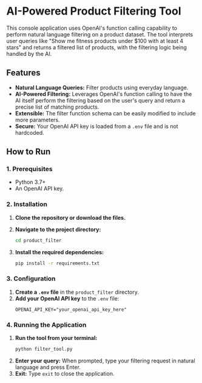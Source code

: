 # AI-Powered Product Filtering Tool

This console application uses OpenAI's function calling capability to perform natural language filtering on a product dataset. The tool interprets user queries like "Show me fitness products under $100 with at least 4 stars" and returns a filtered list of products, with the filtering logic being handled by the AI.

## Features

-   **Natural Language Queries:** Filter products using everyday language.
-   **AI-Powered Filtering:** Leverages OpenAI's function calling to have the AI itself perform the filtering based on the user's query and return a precise list of matching products.
-   **Extensible:** The filter function schema can be easily modified to include more parameters.
-   **Secure:** Your OpenAI API key is loaded from a `.env` file and is not hardcoded.

## How to Run

### 1. Prerequisites

-   Python 3.7+
-   An OpenAI API key.

### 2. Installation

1.  **Clone the repository or download the files.**

2.  **Navigate to the project directory:**
    ```bash
    cd product_filter
    ```

3.  **Install the required dependencies:**
    ```bash
    pip install -r requirements.txt
    ```

### 3. Configuration

1.  **Create a `.env` file** in the `product_filter` directory.
2.  **Add your OpenAI API key** to the `.env` file:
    ```
    OPENAI_API_KEY="your_openai_api_key_here"
    ```

### 4. Running the Application

1.  **Run the tool from your terminal:**
    ```bash
    python filter_tool.py
    ```
2.  **Enter your query:** When prompted, type your filtering request in natural language and press Enter.
3.  **Exit:** Type `exit` to close the application. 
